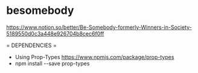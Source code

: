 # besomebody
https://www.notion.so/better/Be-Somebody-formerly-Winners-in-Society-5189550d0c3a448e926704b8cec6f0ff


= DEPENDENCIES =

+ Using Prop-Types https://www.npmjs.com/package/prop-types
+ npm install --save prop-types
